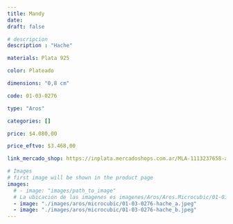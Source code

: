 ```yaml
---
title: Mandy
date: 
draft: false

# descripcion
description : "Hache"

materials: Plata 925

color: Plateado

dimensions: "0,8 cm"

code: 01-03-0276

type: "Aros"

categories: []

price: $4.080,00

price_eftvo: $3.468,00

link_mercado_shop: https://inplata.mercadoshops.com.ar/MLA-1113237658-aros-clásicos-en-plata-925-y-microcubic-mandy--_JM

# Images
# first image will be shown in the product page
images:
  # - image: "images/path_to_image"
  # La ubicacion de las imagenes es imagenes/Aros/Aros.Microcubic/01-03-0276-mandy
  - image: "./images/aros/microcubic/01-03-0276-hache_a.jpeg"
  - image: "./images/aros/microcubic/01-03-0276-hache_b.jpeg"
---
```

